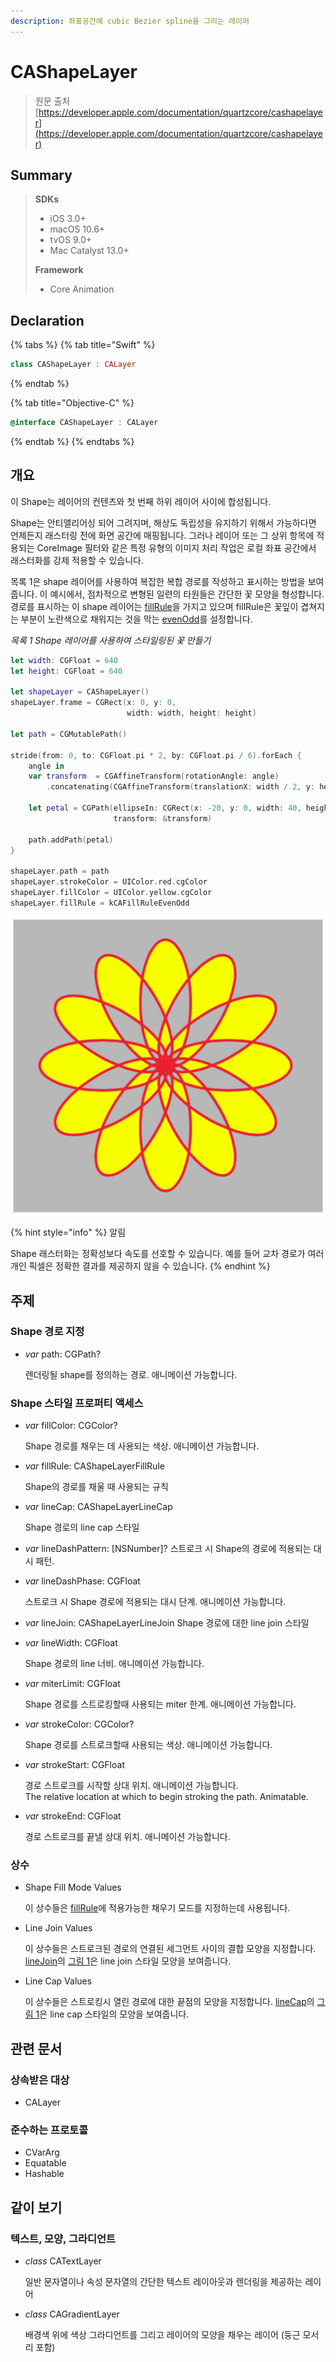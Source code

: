 ```yaml
---
description: 좌표공간에 cubic Bezier spline을 그리는 레이어
---
```


# CAShapeLayer

> 원문 출처  
> [https://developer.apple.com/documentation/quartzcore/cashapelayer](https://developer.apple.com/documentation/quartzcore/cashapelayer)

## Summary

> **SDKs**
>
> * iOS 3.0+
> * macOS 10.6+
> * tvOS 9.0+
> * Mac Catalyst 13.0+
>
> **Framework**
>
> * Core Animation

## Declaration

{% tabs %}
{% tab title="Swift" %}
```swift
class CAShapeLayer : CALayer
```
{% endtab %}

{% tab title="Objective-C" %}
```objectivec
@interface CAShapeLayer : CALayer
```
{% endtab %}
{% endtabs %}

## 개요

이 Shape는 레이어의 컨텐츠와 첫 번째 하위 레이어 사이에 합성됩니다.

Shape는 안티앨리어싱 되어 그려지며, 해상도 독립성을 유지하기 위해서 가능하다면 언제든지 래스터링 전에 화면 공간에 매핑됩니다. 그러나 레이어 또는 그 상위 항목에 적용되는 CoreImage 필터와 같은 특정 유형의 이미지 처리 작업은 로컬 좌표 공간에서 래스터화를 강제 적용할 수 있습니다.

목록 1은 shape 레이어를 사용하여 복잡한 복합 경로를 작성하고 표시하는 방법을 보여줍니다. 이 예시에서, 점차적으로 변형된 일련의 타원들은 간단한 꽃 모양을 형성합니다. 경로를 표시하는 이 shape 레이어는 [fillRule](../../etc/not-found.md)을 가지고 있으며 fillRule은 꽃잎이 겹쳐지는 부분이 노란색으로 채워지는 것을 막는 [evenOdd](../../etc/not-found.md)를 설정합니다.

_목록 1 Shape 레이어를 사용하여 스타일링된 꽃 만들기_

```swift
let width: CGFloat = 640
let height: CGFloat = 640
     
let shapeLayer = CAShapeLayer()
shapeLayer.frame = CGRect(x: 0, y: 0,
                          width: width, height: height)
     
let path = CGMutablePath()
     
stride(from: 0, to: CGFloat.pi * 2, by: CGFloat.pi / 6).forEach {
    angle in 
    var transform  = CGAffineTransform(rotationAngle: angle)
        .concatenating(CGAffineTransform(translationX: width / 2, y: height / 2))
    
    let petal = CGPath(ellipseIn: CGRect(x: -20, y: 0, width: 40, height: 100),
                       transform: &transform)
    
    path.addPath(petal)
}
    
shapeLayer.path = path
shapeLayer.strokeColor = UIColor.red.cgColor
shapeLayer.fillColor = UIColor.yellow.cgColor
shapeLayer.fillRule = kCAFillRuleEvenOdd
```



![&#xADF8;&#xB9BC; 1 Shape &#xB808;&#xC774;&#xC5B4;&#xC5D0; &#xD45C;&#xC2DC;&#xB418;&#xB294; &#xBCF5;&#xD569; &#xACBD;&#xB85C;](../../.gitbook/assets/image%20%281%29.png)

{% hint style="info" %}
알림

Shape 래스터화는 정확성보다 속도를 선호할 수 있습니다. 예를 들어 교차 경로가 여러 개인 픽셀은 정확한 결과를 제공하지 않을 수 있습니다.
{% endhint %}

## 주제 <a id="topics"></a>

### Shape 경로 지정 <a id="specifying-the-shape-path"></a>

* _var_ path: CGPath?

  렌더링될 shape를 정의하는 경로. 애니메이션 가능합니다.

### Shape 스타일 프로퍼티 액세스 <a id="accessing-shape-style-properties"></a>

* _var_ fillColor: CGColor?

  Shape 경로를 채우는 데 사용되는 색상. 애니메이션 가능합니다.

* _var_ fillRule: CAShapeLayerFillRule

  Shape의 경로를 채울 때 사용되는 규칙

* _var_ lineCap: CAShapeLayerLineCap

  Shape 경로의 line cap 스타일

* _var_ lineDashPattern: \[NSNumber\]? 스트로크 시 Shape의 경로에 적용되는 대시 패턴.
* _var_ lineDashPhase: CGFloat

  스트로크 시 Shape 경로에 적용되는 대시 단계. 애니메이션 가능합니다.

* _var_ lineJoin: CAShapeLayerLineJoin Shape 경로에 대한 line join 스타일
* _var_ lineWidth: CGFloat

  Shape 경로의 line 너비. 애니메이션 가능합니다.

* _var_ miterLimit: CGFloat

  Shape 경로를 스트로킹할때 사용되는 miter 한계. 애니메이션 가능합니다.

* _var_ strokeColor: CGColor?

  Shape 경로를 스트로크할때 사용되는 색상. 애니메이션 가능합니다.

* _var_ strokeStart: CGFloat

  경로 스트로크를 시작할 상대 위치. 애니메이션 가능합니다.  
  The relative location at which to begin stroking the path. Animatable.

* _var_ strokeEnd: CGFloat

  경로 스트로크를 끝낼 상대 위치. 애니메이션 가능합니다.

### 상수 <a id="constants"></a>

* Shape Fill Mode Values

  이 상수들은 [fillRule](../../etc/not-found.md)에 적용가능한 채우기 모드를 지정하는데 사용됩니다.

* Line Join Values

  이 상수들은 스트로크된 경로의 연결된 세그먼트 사이의 결합 모양을 지정합니다. [lineJoin](../../etc/not-found.md)의 [그림 1](../../etc/not-found.md)은 line join 스타일 모양을 보여줍니다.

* Line Cap Values

  이 상수들은 스트로킹시 열린 경로에 대한 끝점의 모양을 지정합니다. [lineCap](../../etc/not-found.md)의 [그림 1](../../etc/not-found.md)은 line cap 스타일의 모양을 보여줍니다.

## 관련 문서

### 상속받은 대상 <a id="inherits-from"></a>

* CALayer

### 준수하는 프로토콜 <a id="conforms-to"></a>

* CVarArg
* Equatable
* Hashable

## 같이 보기 <a id="see-also"></a>

### 텍스트, 모양, 그라디언트 <a id="text-shapes-and-gradients"></a>

* _class_ CATextLayer

  일반 문자열이나 속성 문자열의 간단한 텍스트 레이아웃과 렌더링을 제공하는 레이어

* _class_ CAGradientLayer

  배경색 위에 색상 그라디언트를 그리고 레이어의 모양을 채우는 레이어 \(둥근 모서리 포함\)

